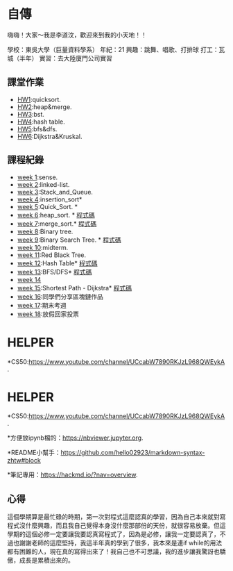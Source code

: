# 自傳
嗨嗨！大家～我是李道汶，歡迎來到我的小天地！！

學校：東吳大學（巨量資料學系）
年紀：21
興趣：跳舞、唱歌、打排球
打工：瓦城（半年）
實習：去大陸廈門公司實習

## 課堂作業
- [HW1](https://github.com/wennie0919/wennie9/tree/master/HW1):quicksort. 
- [HW2](https://github.com/wennie0919/wennie9/tree/master/HW2):heap&merge. 
- [HW3](https://github.com/wennie0919/wennie9/tree/master/HW3):bst. 
- [HW4](https://github.com/wennie0919/wennie9/tree/master/HW4):hash table. 
- [HW5](https://github.com/wennie0919/wennie9/tree/master/HW5):bfs&dfs. 
- [HW6](https://github.com/wennie0919/wennie9/tree/master/HW6):Dijkstra&Kruskal. 


## 課程紀錄

- [week 1](https://github.com/wennie0919/wennie9/tree/master/content/week1#week-1):sense. 
- [week 2](https://github.com/wennie0919/wennie9/tree/master/content/week2#week-2):linked-list. 
- [week 3](https://github.com/wennie0919/wennie9/tree/master/content/week3#week3):Stack_and_Queue. 
- [week 4](https://github.com/wennie0919/wennie9/tree/master/content/week4#week-4):insertion_sort*   
- [week 5](https://github.com/wennie0919/wennie9/tree/master/content/week5#week5):Quick_Sort. *   
- [week 6](https://github.com/wennie0919/wennie9/tree/master/content/week6#week6):heap_sort. *   [程式碼](HW2/heapsort/heap_sort_06170146.py)
- [week 7](https://github.com/wennie0919/wennie9/tree/master/content/week7#week7):merge_sort.*   [程式碼](HW2/mergesort/merge_sort_06170146.py)
- [week 8](https://github.com/wennie0919/wennie9/tree/master/content/week8#week8):Binary tree. 
- [week 9](https://github.com/wennie0919/wennie9/tree/master/content/week9#week9):Binary Search Tree. *   [程式碼](HW3/binary_search_tree_06170146.py)
- [week 10](https://github.com/wennie0919/wennie9/tree/master/content/week10):midterm. 
- [week 11](https://github.com/wennie0919/wennie9/tree/master/content/week11#week11):Red Black Tree. 
- [week 12](https://github.com/wennie0919/wennie9/tree/master/content/week12):Hash Table*   [程式碼](HW4/hash_table_06170146.py)
- [week 13](https://github.com/wennie0919/wennie9/tree/master/content/week13):BFS/DFS*   [程式碼](HW5/BFS_06170146.py)
- [week 14](https://github.com/wennie0919/wennie9/tree/master/content/week14)
- [week 15](https://github.com/wennie0919/wennie9/tree/master/content/week15):Shortest Path - Dijkstra*   [程式碼](HW6/Dijkstra_06170146.py)
- [week 16]():同學們分享區塊鏈作品
- [week 17]():期末考週
- [week 18]():放假回家投票


# HELPER

*CS50:https://www.youtube.com/channel/UCcabW7890RKJzL968QWEykA. 



# HELPER
*CS50:https://www.youtube.com/channel/UCcabW7890RKJzL968QWEykA. 

*方便放ipynb檔的：https://nbviewer.jupyter.org. 

*README小幫手：https://github.com/hello02923/markdown-syntax-zhtw#block

*筆記專用：https://hackmd.io/?nav=overview. 



## 心得
這個學期算是最忙碌的時期，第一次對程式這麼認真的學習，因為自己本來就對寫程式沒什麼興趣，而且我自己覺得本身沒什麼那部份的天份，就很容易放棄。但這學期的這個必修一定要讓我要認真寫程式了，因為是必修，讓我一定要認真了，不過也謝謝老師的這麼堅持，我這半年真的學到了很多，我本來是連if while的用法都有困難的人，現在真的寫得出來了！我自己也不可思議，我的進步讓我驚訝也驕傲，成長是累積出來的。
